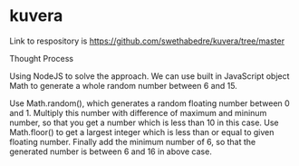 # kuvera

Link to respository is https://github.com/swethabedre/kuvera/tree/master

Thought Process

Using NodeJS to solve the approach. We can use built in JavaScript object Math to generate a whole random number between 6 and 15.

Use Math.random(), which generates a random floating number between 0 and 1.
Multiply this number with difference of maximum and mininum number, so that you get a number which is less than 10 in this case.
Use Math.floor() to get a largest integer which is less than or equal to given floating number.
Finally add the minimum number of 6, so that the generated number is between 6 and 16 in above case. 
